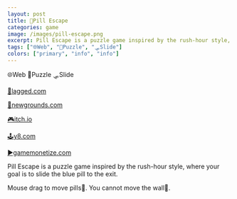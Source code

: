 ```yaml
---
layout: post
title: 💊Pill Escape
categories: game
image: /images/pill-escape.png
excerpt: Pill Escape is a puzzle game inspired by the rush-hour style, where your goal is to slide the blue pill to the exit.
tags: ["🌐Web", "🧩Puzzle", "🛷Slide"]
colors: ["primary", "info", "info"]
---
```


<span class="badge badge-primary">🌐Web</span>
<span class="badge badge-info">🧩Puzzle</span>
<span class="badge badge-info">🛷Slide</span>

<a href="https://lagged.com/play/6096/" class="btn btn-primary btn-lg">🎯lagged.com</a>

<a href="https://www.newgrounds.com/portal/view/862830" class="btn btn-primary btn-lg">🎨newgrounds.com</a>

<a href="https://sublevelgames.itch.io/pill-escape" class="btn btn-primary btn-lg">🎮itch.io</a>

<a href="https://y8.com/games/pill_escape" class="btn btn-primary btn-lg">🕹️y8.com</a>

<a href="https://html5.gamemonetize.co/et97l2u6zn3g6jjr2c8azhcm1c95hx7b/" class="btn btn-primary btn-lg">▶️gamemonetize.com</a>

Pill Escape is a puzzle game inspired by the rush-hour style, where your goal is to slide the blue pill to the exit.

Mouse drag to move pills💊.
You cannot move the wall🧱.
